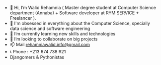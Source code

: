 - 👋 Hi, I’m Walid Rehamnia ( Master degree student at Computer Science department (Annaba) + Software developer at RYM SERVICE + Freelancer ).
- 👀 I'm obsessed in everything about the Computer Science, specially data science and software engineering
- 🌱 I’m currently learning new skills and technologies 
- 💞️ I’m looking to collaborate on big projects
- 📫 Mail:rehamniawalid.info@gmail.com
- 📞 Phone : +213 674 738 921 
- Djangomers & Pythonistas

<!---
rehamnia-max/rehamnia-max is a ✨ special ✨ repository because its `README.md` (this file) appears on your GitHub profile.
You can click the Preview link to take a look at your changes.
--->
